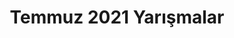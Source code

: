 ---
layout: monthly
title: "Temmuz 2021 Yarışmalar"
key: "temmuz 2021"
description: "Son başvuru tarihi Temmuz 2021 olan tüm resim yarışmaları, kitap okuma yarışmaları, senaryo yarışmaları ve edebiyat yarışmalarına bu sayfadan erişebilirsiniz "
permalink: "temmuz-2021-yarismalar/"
---